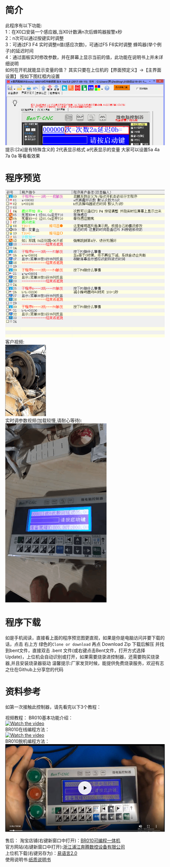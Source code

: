 

# 简介  
此程序有以下功能:  
1：在X0口安装一个感应器,当X0计数满n次后蜂鸣器报警x秒  
2：n次可以通过按键实时调整  
3：可通过F3 F4 实时调整n值(感应次数)，可通过F5 F6实时调整 蜂鸣器(举个例子)的延迟时间  
4：通过面板实时修改参数，并在屏幕上显示当前的值，此功能在说明书上并未详细说明  
   如何在开机就能显示变量的值？ 其实只要在上位机的【界面预定义】->【主界面设置】 按如下图红框内设置  
   ![image](https://github.com/jia175891641/BR010-exp2/blob/master/%E5%9B%BE%E7%89%87/%E4%B8%BB%E7%95%8C%E9%9D%A2.PNG)
   提示:[2a]是有特殊含义的 2代表显示格式 a代表显示的变量 大家可以设置5a 4a 7a 0a 等看看效果  
# 程序预览  
![image](https://github.com/jia175891641/BR010-exp2/blob/master/%E5%9B%BE%E7%89%87/%E7%A8%8B%E5%BA%8F%E9%A2%84%E8%A7%88.png)  
客户视频:  
![image](https://github.com/jia175891641/BR010-exp2/blob/master/%E5%9B%BE%E7%89%87/%E5%AE%A2%E6%88%B7%E8%A7%86%E9%A2%91.gif)  
实时调参数视频(加载较慢,请耐心等待):  
![image](https://github.com/jia175891641/BR010-exp2/blob/master/%E5%9B%BE%E7%89%87/%E5%AE%9E%E6%97%B6%E8%B0%83%E5%8F%82%E6%95%B0%E6%95%88%E6%9E%9C.gif)

# 程序下载  
如是手机阅读，直接看上面的程序预览图更直观，如果是你是电脑访问并要下载的话，点击 右上方 绿色的`Clone or download` 再点 Download Zip 下载后解压 
并找到bent文件，直接双击 .bent  文件(或右键点击Bent文件，打开方式选择Update)，上位机会自动识别或打开，如果需要烧录进控制器，还需要购买烧录器,并且安装烧录器驱动
温馨提示:厂家发货时候，能提供免费烧录服务，欢迎有志之仕在Github上分享您的代码
# 资料参考  
如第一次接触此控制器，请先看完以下3个教程： 

视频教程： 
BR010基本功能介绍：  
[![Watch the video](https://img.alicdn.com/imgextra/i3/140795238/TB23Vqhm_vI8KJjSspjXXcgjXXa_!!140795238.png)](http://cloud.video.taobao.com//play/u/140795238/p/2/e/6/t/1/50031896985.mp4)  
BR010在线编程方法：  
[![Watch the video](https://img.alicdn.com/imgextra/i2/140795238/TB2M.dlm0rJ8KJjSspaXXXuKpXa_!!140795238.png)](http://cloud.video.taobao.com//play/u/140795238/p/1/e/6/t/1/50066572897.mp4)  
BR010脱机编程方法：   
[![Watch the video](https://github.com/jia175891641/BR010-VB-/blob/master/%E6%8D%95%E8%8E%B7.PNG)](https://cloud.video.taobao.com//play/u/140795238/p/1/e/6/t/1/50066686709.mp4)   

售后：
淘宝店铺(右键新窗口中打开)：[BR010可编程一体机](https://item.taobao.com/item.htm?spm=a1z10.3-c.w4002-4148446461.35.4c0494c0LgyZdJ&id=522079098086)  
官方网站(右键新窗口中打开):[浙江浦江奔腾数控设备有限公司](http://www.btcnc.net/ "点击前往")  
上位机下载(右键另存为)：[易语言2.0](http://www.btcnc.net/web/2moto/Downloads/softBR010.zip "右键再点另存为")  
使用说明书:[纸质说明书](http://www.btcnc.net/web/2moto/Downloads/%E3%80%90BR010%E3%80%91%E5%BF%AB%E9%80%9F%E7%BC%96%E7%A8%8B%E6%8C%87%E5%8D%97%E4%B8%8E%E5%AE%9E%E4%BE%8B.doc)  

